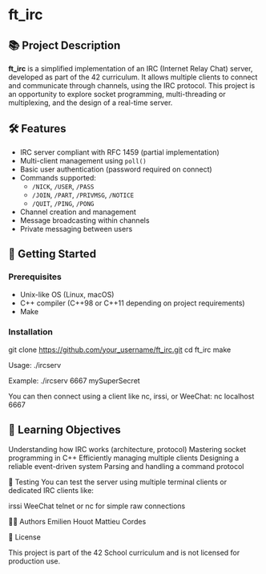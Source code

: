 # ft_irc

## 📚 Project Description

**ft_irc** is a simplified implementation of an IRC (Internet Relay Chat) server, developed as part of the 42 curriculum. It allows multiple clients to connect and communicate through channels, using the IRC protocol. This project is an opportunity to explore socket programming, multi-threading or multiplexing, and the design of a real-time server.

## 🛠️ Features

- IRC server compliant with RFC 1459 (partial implementation)
- Multi-client management using `poll()`
- Basic user authentication (password required on connect)
- Commands supported:
  - `/NICK`, `/USER`, `/PASS`
  - `/JOIN`, `/PART`, `/PRIVMSG`, `/NOTICE`
  - `/QUIT`, `/PING`, `/PONG`
- Channel creation and management
- Message broadcasting within channels
- Private messaging between users

## 🚀 Getting Started

### Prerequisites

- Unix-like OS (Linux, macOS)
- C++ compiler (C++98 or C++11 depending on project requirements)
- Make

### Installation

git clone https://github.com/your_username/ft_irc.git 
cd ft_irc 
make

Usage:
./ircserv <port> <password>

Example:
./ircserv 6667 mySuperSecret

You can then connect using a client like nc, irssi, or WeeChat:
nc localhost 6667

## 🧠 Learning Objectives

Understanding how IRC works (architecture, protocol)
Mastering socket programming in C++
Efficiently managing multiple clients
Designing a reliable event-driven system
Parsing and handling a command protocol

🧪 Testing
You can test the server using multiple terminal clients or dedicated IRC clients like:

irssi
WeeChat
telnet or nc for simple raw connections

👨‍💻 Authors
Emilien Houot
Mattieu Cordes

📝 License

This project is part of the 42 School curriculum and is not licensed for production use.
